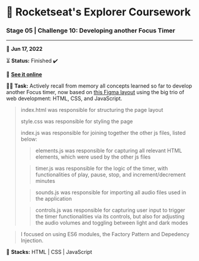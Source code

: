 # 🚀 Rocketseat's Explorer Coursework

### Stage 05 | Challenge 10: Developing another Focus Timer

---

📅 **Jun 17, 2022**

⏳ **Status:** Finished ✔️

🔗 **[See it online](https://victorsgb.github.io/explorer/focus_timer/)**

👨‍💻 **Task:** Actively recall from memory all concepts learned so far to develop another Focus timer, now based on [this Figma layout](https://www.figma.com/file/nlJJAVuGDc1tnDKqUW4FJA/Stage-05---Dark-Mode-FocusTimer/duplicate) using the big trio of web development: HTML, CSS, and JavaScript.

> index.html was responsible for structuring the page layout
>
> style.css was responsible for styling the page
>
> index.js was responsible for joining together the other js files, listed below:
>
> > elements.js was responsible for capturing all relevant HTML elements, which were used by the other js files
> 
> > timer.js was responsible for the logic of the timer, with functionalities of play, pause, stop, and 
> increment/decrement minutes
> 
> > sounds.js was responsible for importing all audio files used in the application
> 
> > controls.js was responsible for capturing user input to trigger the timer functionalities 
> via its controls, but also for adjusting the audio volumes and toggling between light and dark modes

> I focused on using ES6 modules, the Factory Pattern and Depedency Injection.

🌱 **Stacks:** HTML | CSS | JavaScript